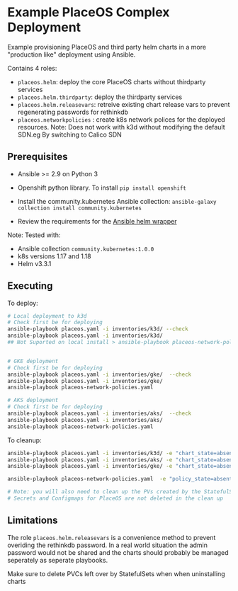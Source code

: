 # Example PlaceOS Complex Deployment

Example provisioning PlaceOS and third party helm charts in a more "production like" deployment using Ansible.

Contains 4 roles:

- `placeos.helm`: deploy the core PlaceOS charts without thirdparty services
- `placeos.helm.thirdparty`: deploy the thirdparty services
- `placeos.helm.releasevars`: retreive existing chart release vars to prevent regenerating passwords for rethinkdb
- `placeos.networkpolicies` : create k8s network polices for the deployed resources. Note: Does not work with k3d without modifying the default SDN.eg By switching to Calico SDN

## Prerequisites

- Ansible >= 2.9 on Python 3

- Openshift python library. To install `pip install openshift`

- Install the community.kubernetes Ansible collection: `ansible-galaxy collection install community.kubernetes`

- Review the requirements for the [Ansible helm wrapper](https://docs.ansible.com/ansible/2.10/collections/community/kubernetes/helm_module.html)


Note: Tested with:

- Ansible collection `community.kubernetes:1.0.0`
- k8s versions 1.17 and 1.18
- Helm v3.3.1

## Executing

To deploy:

```sh
# Local deployment to k3d
# Check first be for deploying
ansible-playbook placeos.yaml -i inventories/k3d/ --check
ansible-playbook placeos.yaml -i inventories/k3d/
## Not Suported on local install > ansible-playbook placeos-network-policies.yaml


# GKE deployment
# Check first be for deploying
ansible-playbook placeos.yaml -i inventories/gke/  --check
ansible-playbook placeos.yaml -i inventories/gke/
ansible-playbook placeos-network-policies.yaml

# AKS deployment
# Check first be for deploying
ansible-playbook placeos.yaml -i inventories/aks/  --check
ansible-playbook placeos.yaml -i inventories/aks/
ansible-playbook placeos-network-policies.yaml

```

To cleanup:

```sh
ansible-playbook placeos.yaml -i inventories/k3d/ -e "chart_state=absent"
ansible-playbook placeos.yaml -i inventories/aks/ -e "chart_state=absent"
ansible-playbook placeos.yaml -i inventories/gke/ -e "chart_state=absent"

ansible-playbook placeos-network-policies.yaml  -e "policy_state=absent"

# Note: you will also need to clean up the PVs created by the StatefulSets manually
# Secrets and Configmaps for PlaceOS are not deleted in the clean up

```

## Limitations

The role `placeos.helm.releasevars` is a convenience method to prevent overiding the rethinkdb password. In a real world situation the admin password would not be shared and the charts should probably be managed seperately as seperate playbooks.

Make sure to delete PVCs left over by StatefulSets when when uninstalling charts
